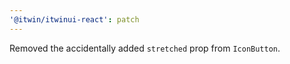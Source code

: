 ```yaml
---
'@itwin/itwinui-react': patch
---
```


Removed the accidentally added `stretched` prop from `IconButton`.
